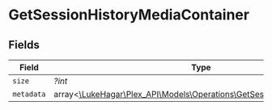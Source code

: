 # GetSessionHistoryMediaContainer


## Fields

| Field                                                                                                                          | Type                                                                                                                           | Required                                                                                                                       | Description                                                                                                                    | Example                                                                                                                        |
| ------------------------------------------------------------------------------------------------------------------------------ | ------------------------------------------------------------------------------------------------------------------------------ | ------------------------------------------------------------------------------------------------------------------------------ | ------------------------------------------------------------------------------------------------------------------------------ | ------------------------------------------------------------------------------------------------------------------------------ |
| `size`                                                                                                                         | *?int*                                                                                                                         | :heavy_minus_sign:                                                                                                             | N/A                                                                                                                            | 10855                                                                                                                          |
| `metadata`                                                                                                                     | array<[\LukeHagar\Plex_API\Models\Operations\GetSessionHistoryMetadata](../../Models/Operations/GetSessionHistoryMetadata.md)> | :heavy_minus_sign:                                                                                                             | N/A                                                                                                                            |                                                                                                                                |